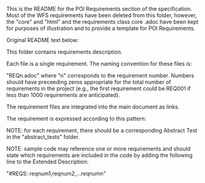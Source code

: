 This is the README for the POI Requirements section of the specification. Most of the WFS requirements have been deleted from this folder, however, the "core" and "html" and the requirements class core .adoc have been kept for purposes of illustration and to provide a template for POI Requirements. 

Original README text below:

This folder contains requirements description.

Each file is a single requirement. The naming convention for these files is:

"REQn.adoc" where "n" corresponds to the requirement number. Numbers should have preceeding zeros appropriate for the total number of requirements in the project (e.g., the first requirement could be REQ001 if less than 1000 requirements are anticipated).

The requirement files are integrated into the main document as links.

The requirement is expressed according to this pattern:

NOTE: for each requirement, there should be a corresponding Abstract Test in the "abstract_tests" folder.

NOTE: sample code may reference one or more requirements and should state which requirements are included in the code by adding the following line to the Extended Description:

"#REQS: reqnum1,reqnum2,...reqnumn"

